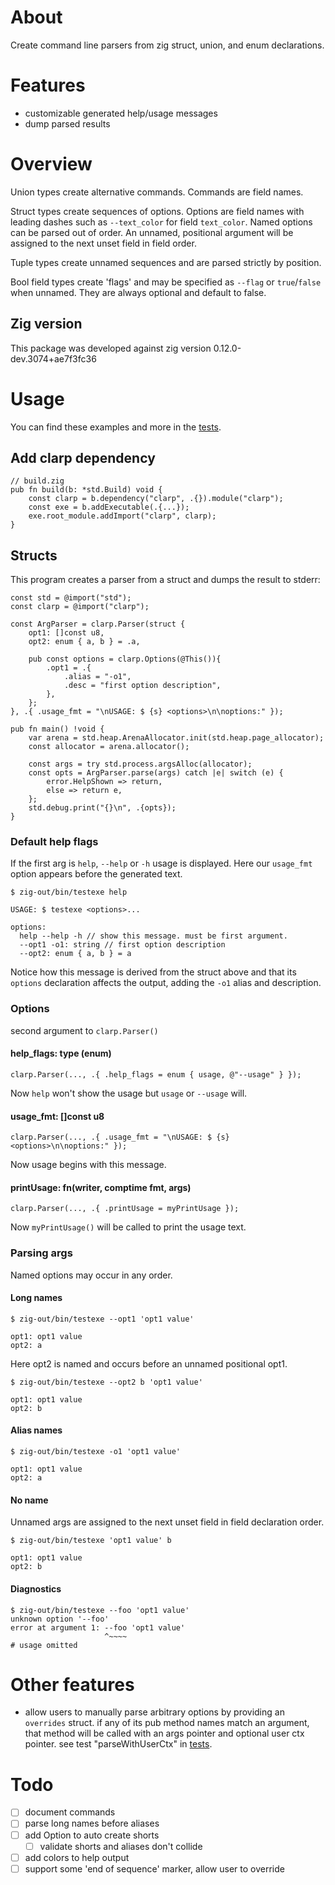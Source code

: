 # About

Create command line parsers from zig struct, union, and enum declarations.

# Features

* customizable generated help/usage messages
* dump parsed results

# Overview
Union types create alternative commands.  Commands are field names.

Struct types create sequences of options.  Options are field names with leading dashes such as `--text_color` for field `text_color`.  Named options can be parsed out of order.  An unnamed, positional argument will be assigned to the next unset field in field order.

Tuple types create unnamed sequences and are parsed strictly by position.

Bool field types create 'flags' and may be specified as `--flag` or `true`/`false` when unnamed.  They are always optional and default to false.

## Zig version
This package was developed against zig version 0.12.0-dev.3074+ae7f3fc36

# Usage
You can find these examples and more in the [tests](src/tests.zig).

## Add clarp dependency
```zig
// build.zig
pub fn build(b: *std.Build) void {
    const clarp = b.dependency("clarp", .{}).module("clarp");
    const exe = b.addExecutable(.{...});
    exe.root_module.addImport("clarp", clarp);
}
```

## Structs
This program creates a parser from a struct and dumps the result to stderr:
```zig
const std = @import("std");
const clarp = @import("clarp");

const ArgParser = clarp.Parser(struct {
    opt1: []const u8,
    opt2: enum { a, b } = .a,

    pub const options = clarp.Options(@This()){
        .opt1 = .{
            .alias = "-o1",
            .desc = "first option description",
        },
    };
}, .{ .usage_fmt = "\nUSAGE: $ {s} <options>\n\noptions:" });

pub fn main() !void {
    var arena = std.heap.ArenaAllocator.init(std.heap.page_allocator);
    const allocator = arena.allocator();

    const args = try std.process.argsAlloc(allocator);
    const opts = ArgParser.parse(args) catch |e| switch (e) {
        error.HelpShown => return,
        else => return e,
    };
    std.debug.print("{}\n", .{opts});
}
```

### Default help flags
If the first arg is `help`, `--help` or `-h` usage is displayed.  Here our `usage_fmt` option appears before the generated text.

```console
$ zig-out/bin/testexe help

USAGE: $ testexe <options>...

options:
  help --help -h // show this message. must be first argument.
  --opt1 -o1: string // first option description
  --opt2: enum { a, b } = a

```

Notice how this message is derived from the struct above and that its `options` declaration affects the output, adding the `-o1` alias and description.

### Options
second argument to `clarp.Parser()`
#### help_flags: type (enum)
```zig
clarp.Parser(..., .{ .help_flags = enum { usage, @"--usage" } });
```
Now `help` won't show the usage but `usage` or `--usage` will.
#### usage_fmt: []const u8
```zig
clarp.Parser(..., .{ .usage_fmt = "\nUSAGE: $ {s} <options>\n\noptions:" });
```
Now usage begins with this message.
#### printUsage: fn(writer, comptime fmt, args)
```zig
clarp.Parser(..., .{ .printUsage = myPrintUsage });
```
Now `myPrintUsage()` will be called to print the usage text.


### Parsing args
Named options may occur in any order.
#### Long names
```console
$ zig-out/bin/testexe --opt1 'opt1 value'

opt1: opt1 value
opt2: a
```

Here opt2 is named and occurs before an unnamed positional opt1.
```console
$ zig-out/bin/testexe --opt2 b 'opt1 value'

opt1: opt1 value
opt2: b
```
#### Alias names
```console
$ zig-out/bin/testexe -o1 'opt1 value'

opt1: opt1 value
opt2: a
```
#### No name
Unnamed args are assigned to the next unset field in field declaration order.
```console
$ zig-out/bin/testexe 'opt1 value' b

opt1: opt1 value
opt2: b
```
#### Diagnostics
```console
$ zig-out/bin/testexe --foo 'opt1 value'
unknown option '--foo'
error at argument 1: --foo 'opt1 value'
                     ^~~~~
# usage omitted
```

# Other features
* allow users to manually parse arbitrary options by providing an `overrides` struct.  if any of its pub method names match an argument, that method will be called with an args pointer and optional user ctx pointer.  see test "parseWithUserCtx" in [tests](src/tests.zig).

# Todo
- [ ] document commands
- [ ] parse long names before aliases
- [ ] add Option to auto create shorts
  - [ ] validate shorts and aliases don't collide
- [ ] add colors to help output
- [ ] support some 'end of sequence' marker, allow user to override